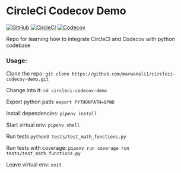 # CircleCi Codecov Demo

[![GitHub](https://img.shields.io/github/license/marwanali1/circleci-codecov-demo?color=g)](https://github.com/marwanali1/circleci-codecov-demo/blob/develop/LICENSE)
[![CircleCI](https://img.shields.io/circleci/build/github/marwanali1/circleci-codecov-demo/develop)](https://circleci.com/gh/marwanali1/circleci-codecov-demo/tree/develop)
[![Codecov](https://img.shields.io/codecov/c/github/marwanali1/circleci-codecov-demo)](https://codecov.io/gh/marwanali1/circleci-codecov-demo)

Repo for learning how to integrate CircleCI and Codecov with python codebase

### Usage:
Clone the repo: `git clone https://github.com/marwanali1/circleci-codecov-demo.git`

Change into it: `cd circleci-codecov-demo`

Export python path: `export PYTHONPATH=$PWD`  

Install dependencies: `pipenv install`

Start virtual env: `pipenv shell`

Run tests `python3 tests/test_math_functions.py`

Run tests with coverage: `pipenv run coverage run tests/test_math_functions.py`

Leave virtual env: `exit`